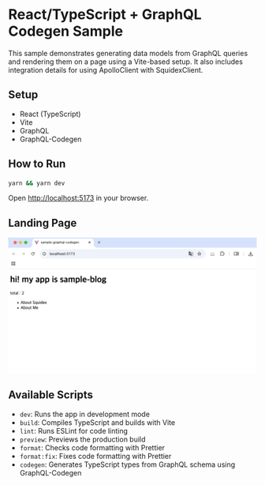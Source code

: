 # React/TypeScript + GraphQL Codegen Sample

This sample demonstrates generating data models from GraphQL queries and rendering them on a page using a Vite-based setup.
It also includes integration details for using ApolloClient with SquidexClient.

## Setup
- React (TypeScript)
- Vite
- GraphQL
- GraphQL-Codegen

## How to Run
```bash
yarn && yarn dev
```
Open [http://localhost:5173](http://localhost:5173) in your browser.

## Landing Page
![LandingPage](./public/image.png)

## Available Scripts
- `dev`: Runs the app in development mode
- `build`: Compiles TypeScript and builds with Vite
- `lint`: Runs ESLint for code linting
- `preview`: Previews the production build
- `format`: Checks code formatting with Prettier
- `format:fix`: Fixes code formatting with Prettier
- `codegen`: Generates TypeScript types from GraphQL schema using GraphQL-Codegen